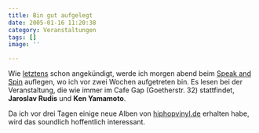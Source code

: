 ```yaml
---
title: Bin gut aufgelegt
date: 2005-01-16 11:20:38
category: Veranstaltungen
tags: []
image: ''

---
```


Wie [letztens](http://www.misantropolis.de/home.php?ID=132) schon angekündigt, werde ich morgen abend beim [Speak and Spin](http://www.speakandspin.de) auflegen, wo ich vor zwei Wochen aufgetreten bin. Es lesen bei der Veranstaltung, die wie immer im Cafe Gap (Goetherstr. 32) stattfindet, **Jaroslav Rudis** und **Ken Yamamoto**.

Da ich vor drei Tagen einige neue Alben von [hiphopvinyl.de](http://www.hiphopvinyl.de) erhalten habe, wird das soundlich hoffentlich interessant.
